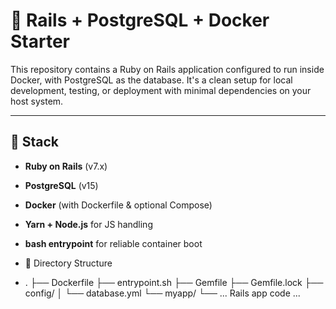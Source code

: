 # 🚀 Rails + PostgreSQL + Docker Starter

This repository contains a Ruby on Rails application configured to run inside Docker, with PostgreSQL as the database. It's a clean setup for local development, testing, or deployment with minimal dependencies on your host system.

---

## 🔧 Stack

- **Ruby on Rails** (v7.x)
- **PostgreSQL** (v15)
- **Docker** (with Dockerfile & optional Compose)
- **Yarn + Node.js** for JS handling
- **bash entrypoint** for reliable container boot

- 📁 Directory Structure
- .
├── Dockerfile
├── entrypoint.sh
├── Gemfile
├── Gemfile.lock
├── config/
│   └── database.yml
└── myapp/
    └── ... Rails app code ...
